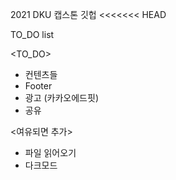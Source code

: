 2021 DKU 캡스톤 깃헙
<<<<<<< HEAD

TO_DO list

<TO_DO>
- 컨텐츠들
- Footer
- 광고 (카카오에드핏)
- 공유 

<여유되면 추가>
- 파일 읽어오기
- 다크모드